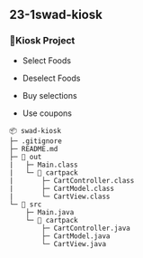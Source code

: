 ## 23-1swad-kiosk

### 🚀Kiosk Project

- Select Foods

- Deselect Foods

- Buy selections

- Use coupons

```
📦 swad-kiosk
├─ .gitignore
├─ README.md
├─ 📂 out
|   ├─ Main.class
|   └─ 📂 cartpack
|       ├─ CartController.class
|       ├─ CartModel.class
|       └─ CartView.class
└─ 📂 src
	├─ Main.java
    └─ 📂 cartpack
        ├─ CartController.java
        ├─ CartModel.java
        └─ CartView.java
```